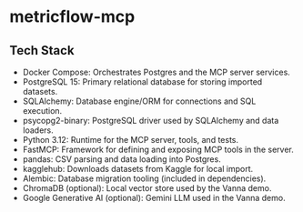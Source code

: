 # metricflow-mcp

## Tech Stack
- Docker Compose: Orchestrates Postgres and the MCP server services.
- PostgreSQL 15: Primary relational database for storing imported datasets.
- SQLAlchemy: Database engine/ORM for connections and SQL execution.
- psycopg2-binary: PostgreSQL driver used by SQLAlchemy and data loaders.
- Python 3.12: Runtime for the MCP server, tools, and tests.
- FastMCP: Framework for defining and exposing MCP tools in the server.
- pandas: CSV parsing and data loading into Postgres.
- kagglehub: Downloads datasets from Kaggle for local import.
- Alembic: Database migration tooling (included in dependencies).
- ChromaDB (optional): Local vector store used by the Vanna demo.
- Google Generative AI (optional): Gemini LLM used in the Vanna demo.